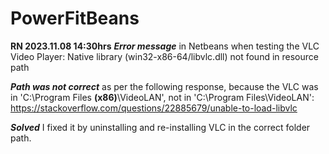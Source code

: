 # PowerFitBeans

**RN 2023.11.08 14:30hrs**
***Error message*** in Netbeans when testing the VLC Video Player:
Native library (win32-x86-64/libvlc.dll) not found in resource path

***Path was not correct*** as per the following response, because the VLC was in 'C:\Program Files **(x86)**\VideoLAN', not in 'C:\Program Files\VideoLAN':
https://stackoverflow.com/questions/22885679/unable-to-load-libvlc

***Solved*** I fixed it by uninstalling and re-installing VLC in the correct folder path.
